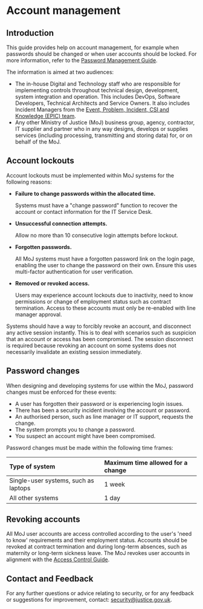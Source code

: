 # Account management

## Introduction

This guide provides help on account management, for example when passwords should be changed or when user accounts should be locked. For more information, refer to the [Password Management Guide](password-management-guide.md).

The information is aimed at two audiences:

-   The in-house Digital and Technology staff who are responsible for implementing controls throughout technical design, development, system integration and operation. This includes DevOps, Software Developers, Technical Architects and Service Owners. It also includes Incident Managers from the [Event, Problem, Incident, CSI and Knowledge \(EPIC\) team](https://peoplefinder.service.gov.uk/teams/epic).
-   Any other Ministry of Justice \(MoJ\) business group, agency, contractor, IT supplier and partner who in any way designs, develops or supplies services \(including processing, transmitting and storing data\) for, or on behalf of the MoJ.

## Account lockouts

Account lockouts must be implemented within MoJ systems for the following reasons:

<a name="failure-to-change-passwords-within-the-allocated-time."></a>

-   **Failure to change passwords within the allocated time.**

    Systems must have a "change password" function to recover the account or contact information for the IT Service Desk.

<a name="unsuccessful-connection-attempts."></a>

-   **Unsuccessful connection attempts.**

    Allow no more than 10 consecutive login attempts before lockout.

<a name="forgotten-passwords."></a>

-   **Forgotten passwords.**

    All MoJ systems must have a forgotten password link on the login page, enabling the user to change the password on their own. Ensure this uses multi-factor authentication for user verification.

<a name="removed-or-revoked-access."></a>

-   **Removed or revoked access.**

    Users may experience account lockouts due to inactivity, need to know permissions or change of employment status such as contract termination. Access to these accounts must only be re-enabled with line manager approval.


Systems should have a way to forcibly revoke an account, and disconnect any active session instantly. This is to deal with scenarios such as suspicion that an account or access has been compromised. The session disconnect is required because revoking an account on some systems does not necessarily invalidate an existing session immediately.

## Password changes

When designing and developing systems for use within the MoJ, password changes must be enforced for these events:

-   A user has forgotten their password or is experiencing login issues.
-   There has been a security incident involving the account or password.
-   An authorised person, such as line manager or IT support, requests the change.
-   The system prompts you to change a password.
-   You suspect an account might have been compromised.

Password changes must be made within the following time frames:

|Type of system|Maximum time allowed for a change|
|:-------------|:--------------------------------|
|Single-user systems, such as laptops|1 week|
|All other systems|1 day|

## Revoking accounts

All MoJ user accounts are access controlled according to the user's 'need to know' requirements and their employment status. Accounts should be revoked at contract termination and during long-term absences, such as maternity or long-term sickness leave. The MoJ revokes user accounts in alignment with the [Access Control Guide](access-control-guide.md).

## Contact and Feedback

For any further questions or advice relating to security, or for any feedback or suggestions for improvement, contact: [security@justice.gov.uk](mailto:security@justice.gov.uk).

